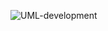 ![UML-development](http://www.plantuml.com/plantuml/proxy?cache=no&src=https://raw.githubusercontent.com/oleksandrblazhko/ai-214-tsvetkov/refs/heads/Laboratory_Work_7/2-SoftwareDesign/2.7-PlantUML/UML-ConceptClasses.puml)
